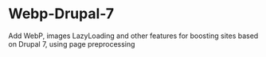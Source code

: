# Webp-Drupal-7
Add WebP, images LazyLoading and other features for boosting sites based on Drupal 7, using page preprocessing
